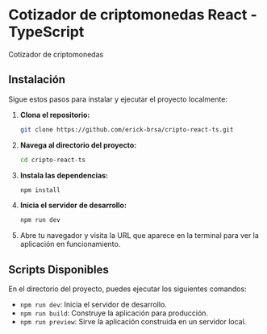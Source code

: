 # Cotizador de criptomonedas React - TypeScript

Cotizador de criptomonedas


## Instalación

Sigue estos pasos para instalar y ejecutar el proyecto localmente:

1. **Clona el repositorio:**

    ```bash
    git clone https://github.com/erick-brsa/cripto-react-ts.git
    ```

2. **Navega al directorio del proyecto:**

    ```bash
    cd cripto-react-ts
    ```

3. **Instala las dependencias:**

    ```bash
    npm install
    ```

4. **Inicia el servidor de desarrollo:**

    ```bash
    npm run dev
    ```

5. Abre tu navegador y visita la URL que aparece en la terminal para ver la aplicación en funcionamiento.

## Scripts Disponibles

En el directorio del proyecto, puedes ejecutar los siguientes comandos:

- `npm run dev`: Inicia el servidor de desarrollo.
- `npm run build`: Construye la aplicación para producción.
- `npm run preview`: Sirve la aplicación construida en un servidor local.
